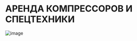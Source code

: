 # АРЕНДА КОМПРЕССОРОВ И СПЕЦТЕХНИКИ
![image](https://github.com/user-attachments/assets/6f4cf881-9d01-4aed-80f9-300d36d7ec4b)
